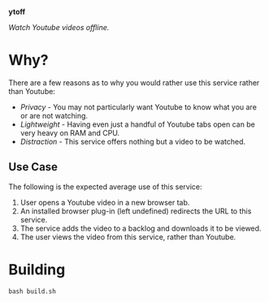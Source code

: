 **ytoff**

*Watch Youtube videos offline.*

# Why?

There are a few reasons as to why you would rather use this service rather than
Youtube:

* *Privacy* - You may not particularly want Youtube to know what you are or are
not watching.
* *Lightweight* - Having even just a handful of Youtube tabs open can be very
heavy on RAM and CPU.
* *Distraction* - This service offers nothing but a video to be watched.

## Use Case

The following is the expected average use of this service:

1. User opens a Youtube video in a new browser tab.
2. An installed browser plug-in (left undefined) redirects the URL to this
service.
3. The service adds the video to a backlog and downloads it to be viewed.
4. The user views the video from this service, rather than Youtube.

# Building

    bash build.sh
